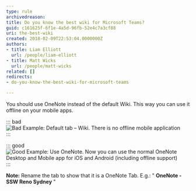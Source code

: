 ```yaml
---
type: rule
archivedreason: 
title: Do you know the best wiki for Microsoft Teams?
guid: c161625f-6f1e-4a5d-96fb-52e4c7a3cf88
uri: the-best-wiki
created: 2018-02-09T22:53:04.0000000Z
authors:
- title: Liam Elliott
  url: /people/liam-elliott
- title: Matt Wicks
  url: /people/matt-wicks
related: []
redirects:
- do-you-know-the-best-wiki-for-microsoft-teams

---
```


You should use OneNote instead of the default Wiki. This way you can use it offline on your mobile apps.


<!--endintro-->


::: bad  
![Bad Example: Default tab – Wiki. There is no offline mobile application](teams-best-wiki-1.jpg)  
:::


::: good  
![Good Example: Use OneNote. Now you can use the normal OneNote Desktop and Mobile app for iOS and Android (including offline support)](teams-best-wiki-2.jpg)  
:::

**Note:** Rename the tab to show that it is a OneNote Tab. E.g.: " **OneNote - SSW Reno Sydney** "
